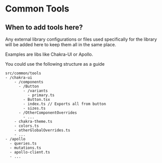 # Common Tools

## When to add tools here?

Any external library configurations or files used specifically for the library
will be added here to keep them all in the same place.

Examples are libs like Chakra-UI or Apollo.

You could use the following structure as a guide

```
src/common/tools
- /chakra-ui
    - /components
      - /Button
        - /variants
          - primary.ts
        - Button.tsx
        - index.ts // Exports all from button
        - sizes.ts
      - /OtherComponentOverrides
        - ...
    - chakra-theme.ts
    - colors.ts
    - otherGlobalOverrides.ts
    - ...
- /apollo
  - queries.ts
  - mutations.ts
  - apollo-client.ts
  - ...
```
